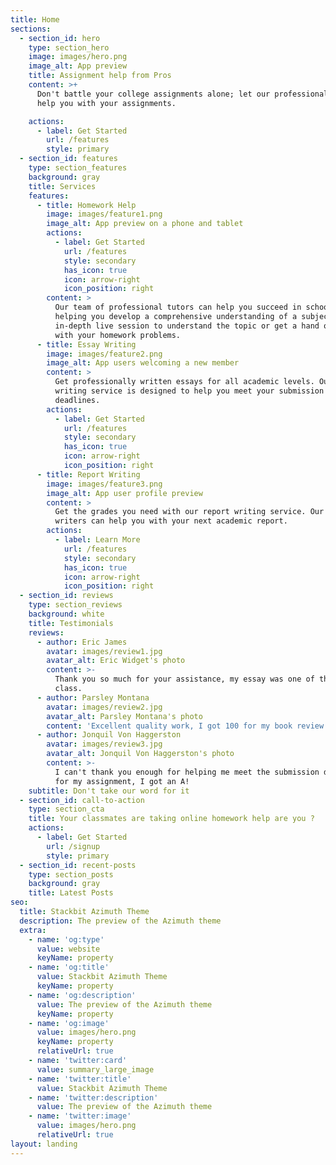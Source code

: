 ```yaml
---
title: Home
sections:
  - section_id: hero
    type: section_hero
    image: images/hero.png
    image_alt: App preview
    title: Assignment help from Pros
    content: >+
      Don't battle your college assignments alone; let our professional writers
      help you with your assignments.

    actions:
      - label: Get Started
        url: /features
        style: primary
  - section_id: features
    type: section_features
    background: gray
    title: Services
    features:
      - title: Homework Help
        image: images/feature1.png
        image_alt: App preview on a phone and tablet
        actions:
          - label: Get Started
            url: /features
            style: secondary
            has_icon: true
            icon: arrow-right
            icon_position: right
        content: >
          Our team of professional tutors can help you succeed in school by
          helping you develop a comprehensive understanding of a subject. Get an
          in-depth live session to understand the topic or get a hand on help
          with your homework problems.
      - title: Essay Writing
        image: images/feature2.png
        image_alt: App users welcoming a new member
        content: >
          Get professionally written essays for all academic levels. Our essay
          writing service is designed to help you meet your submission
          deadlines.
        actions:
          - label: Get Started
            url: /features
            style: secondary
            has_icon: true
            icon: arrow-right
            icon_position: right
      - title: Report Writing
        image: images/feature3.png
        image_alt: App user profile preview
        content: >
          Get the grades you need with our report writing service. Our talented
          writers can help you with your next academic report. 
        actions:
          - label: Learn More
            url: /features
            style: secondary
            has_icon: true
            icon: arrow-right
            icon_position: right
  - section_id: reviews
    type: section_reviews
    background: white
    title: Testimonials
    reviews:
      - author: Eric James
        avatar: images/review1.jpg
        avatar_alt: Eric Widget's photo
        content: >-
          Thank you so much for your assistance, my essay was one of the best in
          class.
      - author: Parsley Montana
        avatar: images/review2.jpg
        avatar_alt: Parsley Montana's photo
        content: 'Excellent quality work, I got 100 for my book review!'
      - author: Jonquil Von Haggerston
        avatar: images/review3.jpg
        avatar_alt: Jonquil Von Haggerston's photo
        content: >-
          I can't thank you enough for helping me meet the submission deadline
          for my assignment, I got an A!
    subtitle: Don't take our word for it
  - section_id: call-to-action
    type: section_cta
    title: Your classmates are taking online homework help are you ?
    actions:
      - label: Get Started
        url: /signup
        style: primary
  - section_id: recent-posts
    type: section_posts
    background: gray
    title: Latest Posts
seo:
  title: Stackbit Azimuth Theme
  description: The preview of the Azimuth theme
  extra:
    - name: 'og:type'
      value: website
      keyName: property
    - name: 'og:title'
      value: Stackbit Azimuth Theme
      keyName: property
    - name: 'og:description'
      value: The preview of the Azimuth theme
      keyName: property
    - name: 'og:image'
      value: images/hero.png
      keyName: property
      relativeUrl: true
    - name: 'twitter:card'
      value: summary_large_image
    - name: 'twitter:title'
      value: Stackbit Azimuth Theme
    - name: 'twitter:description'
      value: The preview of the Azimuth theme
    - name: 'twitter:image'
      value: images/hero.png
      relativeUrl: true
layout: landing
---
```

